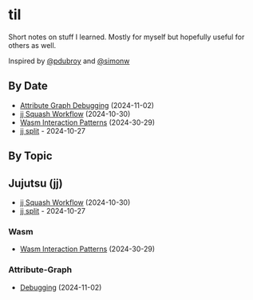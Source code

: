 # til

Short notes on stuff I learned. Mostly for myself but hopefully useful for others as well.

Inspired by [@pdubroy](https://github.com/pdubroy/til) and [@simonw](https://github.com/simonw/til)

## By Date

- [Attribute Graph Debugging](./attribute-graph/2024-11-02-debugging.md) (2024-11-02)
- [jj Squash Workflow](./jj/2024-10-30-jj-squash-workflow.md) (2024-10-30)
- [Wasm Interaction Patterns](./wasm/2024-30-29-wasm-interaction-patterns.md) (2024-30-29)
- [jj split](./jj/2024-10-27-jj-split.md) - 2024-10-27

## By Topic

## Jujutsu (jj)

- [jj Squash Workflow](./jj/2024-10-30-jj-squash-workflow.md) (2024-10-30)
- [jj split](./jj/2024-10-27-jj-split.md) - 2024-10-27

### Wasm

- [Wasm Interaction Patterns](./wasm/2024-30-29-wasm-interaction-patterns.md) (2024-30-29)

### Attribute-Graph

- [Debugging](./attribute-graph/2024-11-02-debugging.md) (2024-11-02)



